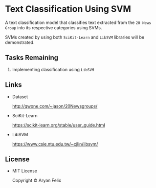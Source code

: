 # Text Classification Using SVM

A text classification model that classifies text extracted from the `20 News Group` into its respective categories using SVMs. 

SVMs created by using both `SciKit-Learn` and `LibSVM` libraries will be demonstrated.

## Tasks Remaining
1. Implementing classification using `LibSVM`

## Links
* Dataset

    http://qwone.com/~jason/20Newsgroups/

* SciKit-Learn

    https://scikit-learn.org/stable/user_guide.html

* LibSVM

    https://www.csie.ntu.edu.tw/~cjlin/libsvm/


## License
* MIT License

    Copyright © Aryan Felix